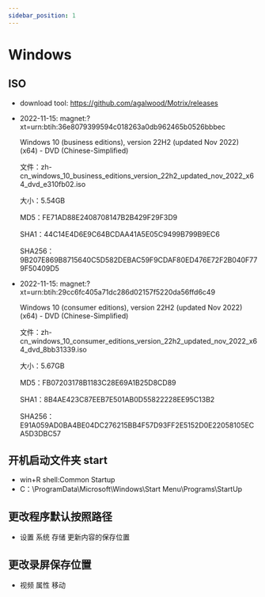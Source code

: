 ```yaml
---
sidebar_position: 1
---
```


# Windows

## ISO

- download tool: https://github.com/agalwood/Motrix/releases
- 2022-11-15: magnet:?xt=urn:btih:36e8079399594c018263a0db962465b0526bbbec

  Windows 10 (business editions), version 22H2 (updated Nov 2022) (x64) - DVD (Chinese-Simplified)

  文件：zh-cn_windows_10_business_editions_version_22h2_updated_nov_2022_x64_dvd_e310fb02.iso

  大小：5.54GB

  MD5：FE71AD88E2408708147B2B429F29F3D9

  SHA1：44C14E4D6E9C64BCDAA41A5E05C9499B799B9EC6

  SHA256：9B207E869B8715640C5D582DEBAC59F9CDAF80ED476E72F2B040F779F50409D5

- 2022-11-15: magnet:?xt=urn:btih:29cc6fc405a71dc286d02157f5220da56ffd6c49

  Windows 10 (consumer editions), version 22H2 (updated Nov 2022) (x64) - DVD (Chinese-Simplified)

  文件：zh-cn_windows_10_consumer_editions_version_22h2_updated_nov_2022_x64_dvd_8bb31339.iso

  大小：5.67GB

  MD5：FB07203178B1183C28E69A1B25D8CD89

  SHA1：8B4AE423C87EEB7E501AB0D55822228EE95C13B2

  SHA256：E91A059AD0BA4BE04DC276215BB4F57D93FF2E5152D0E22058105ECA5D3DBC57

## 开机启动文件夹 start

- win+R shell:Common Startup
- C：\ProgramData\Microsoft\Windows\Start Menu\Programs\StartUp

## 更改程序默认按照路径

- 设置 系统 存储 更新内容的保存位置

## 更改录屏保存位置

- 视频 属性 移动

